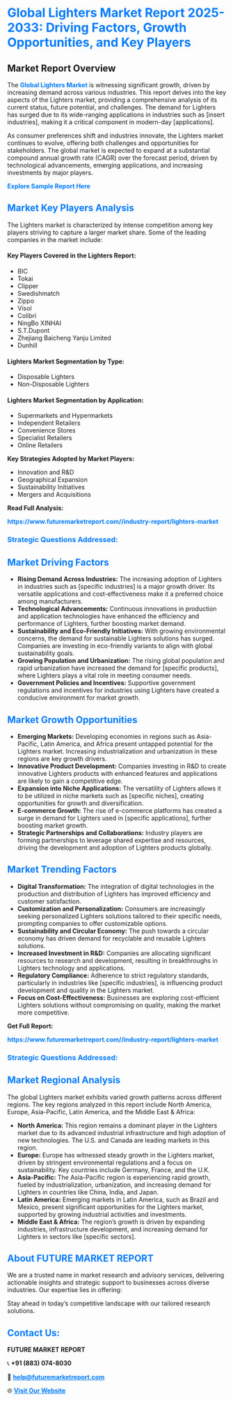 <h1 style="color: #007BFF;">Global Lighters Market Report 2025-2033: Driving Factors, Growth Opportunities, and Key Players</h1>

<section id="overview">
<h2>Market Report Overview</h2>
<p>The <a href="https://www.futuremarketreport.com//industry-report/lighters-market" style="color: #007BFF; text-decoration: none;"><strong>Global Lighters Market</strong></a> is witnessing significant growth, driven by increasing demand across various industries. This report delves into the key aspects of the Lighters market, providing a comprehensive analysis of its current status, future potential, and challenges. The demand for Lighters has surged due to its wide-ranging applications in industries such as [insert industries], making it a critical component in modern-day [applications].</p>
<p>As consumer preferences shift and industries innovate, the Lighters market continues to evolve, offering both challenges and opportunities for stakeholders. The global market is expected to expand at a substantial compound annual growth rate (CAGR) over the forecast period, driven by technological advancements, emerging applications, and increasing investments by major players.</p>
</section>

<section id="overview">
<p><a href="https://www.futuremarketreport.com//request-sample/reportId=83501" style="color: #007BFF; text-decoration: none;"><strong>Explore Sample Report Here</strong></a></p>
</section>

<section id="key-players">
<h2 style="color: #007BFF;">Market Key Players Analysis</h2>
<p>The Lighters market is characterized by intense competition among key players striving to capture a larger market share. Some of the leading companies in the market include:</p>
<h4>Key Players Covered in the Lighters Report:</h4>
<ul><li>BIC</li><li>Tokai</li><li>Clipper</li><li>Swedishmatch</li><li>Zippo</li><li>Visol</li><li>Colibri</li><li>NingBo XINHAI</li><li>S.T.Dupont</li><li>Zhejiang Baicheng Yanju Limited</li><li>Dunhill</li></ul>
<h4>Lighters Market Segmentation by Type:</h4>
<ul><li>Disposable Lighters</li><li>Non-Disposable Lighters</li></ul>

<h4>Lighters Market Segmentation by Application:</h4>
<ul><li>Supermarkets and Hypermarkets</li><li>Independent Retailers</li><li>Convenience Stores</li><li>Specialist Retailers</li><li>Online Retailers</li></ul>
<p><strong>Key Strategies Adopted by Market Players:</strong></p>
<ul>
<li>Innovation and R&D</li>
<li>Geographical Expansion</li>
<li>Sustainability Initiatives</li>
<li>Mergers and Acquisitions</li>
</ul>
</section>

<section>
<p><strong>Read Full Analysis: </strong></p><a href="https://www.futuremarketreport.com//industry-report/lighters-market" style="color: #007BFF; text-decoration: none;"><strong>https://www.futuremarketreport.com//industry-report/lighters-market</strong></a>
<h3 style="color: #007BFF;">Strategic Questions Addressed:</h3>
</section>

<section id="driving-factors">
<h2 style="color: #007BFF;">Market Driving Factors</h2>
<ul>
<li><strong>Rising Demand Across Industries:</strong> The increasing adoption of Lighters in industries such as [specific industries] is a major growth driver. Its versatile applications and cost-effectiveness make it a preferred choice among manufacturers.</li>
<li><strong>Technological Advancements:</strong> Continuous innovations in production and application technologies have enhanced the efficiency and performance of Lighters, further boosting market demand.</li>
<li><strong>Sustainability and Eco-Friendly Initiatives:</strong> With growing environmental concerns, the demand for sustainable Lighters solutions has surged. Companies are investing in eco-friendly variants to align with global sustainability goals.</li>
<li><strong>Growing Population and Urbanization:</strong> The rising global population and rapid urbanization have increased the demand for [specific products], where Lighters plays a vital role in meeting consumer needs.</li>
<li><strong>Government Policies and Incentives:</strong> Supportive government regulations and incentives for industries using Lighters have created a conducive environment for market growth.</li>
</ul>
</section>

<section id="growth-opportunities">
<h2 style="color: #007BFF;">Market Growth Opportunities</h2>
<ul>
<li><strong>Emerging Markets:</strong> Developing economies in regions such as Asia-Pacific, Latin America, and Africa present untapped potential for the Lighters market. Increasing industrialization and urbanization in these regions are key growth drivers.</li>
<li><strong>Innovative Product Development:</strong> Companies investing in R&D to create innovative Lighters products with enhanced features and applications are likely to gain a competitive edge.</li>
<li><strong>Expansion into Niche Applications:</strong> The versatility of Lighters allows it to be utilized in niche markets such as [specific niches], creating opportunities for growth and diversification.</li>
<li><strong>E-commerce Growth:</strong> The rise of e-commerce platforms has created a surge in demand for Lighters used in [specific applications], further boosting market growth.</li>
<li><strong>Strategic Partnerships and Collaborations:</strong> Industry players are forming partnerships to leverage shared expertise and resources, driving the development and adoption of Lighters products globally.</li>
</ul>
</section>

<section id="trending-factors">
<h2 style="color: #007BFF;">Market Trending Factors</h2>
<ul>
<li><strong>Digital Transformation:</strong> The integration of digital technologies in the production and distribution of Lighters has improved efficiency and customer satisfaction.</li>
<li><strong>Customization and Personalization:</strong> Consumers are increasingly seeking personalized Lighters solutions tailored to their specific needs, prompting companies to offer customizable options.</li>
<li><strong>Sustainability and Circular Economy:</strong> The push towards a circular economy has driven demand for recyclable and reusable Lighters solutions.</li>
<li><strong>Increased Investment in R&D:</strong> Companies are allocating significant resources to research and development, resulting in breakthroughs in Lighters technology and applications.</li>
<li><strong>Regulatory Compliance:</strong> Adherence to strict regulatory standards, particularly in industries like [specific industries], is influencing product development and quality in the Lighters market.</li>
<li><strong>Focus on Cost-Effectiveness:</strong> Businesses are exploring cost-efficient Lighters solutions without compromising on quality, making the market more competitive.</li>
</ul>
</section>

<section>
<p><strong>Get Full Report: </strong></p><a href="https://www.futuremarketreport.com//industry-report/lighters-market" style="color: #007BFF; text-decoration: none;"><strong>https://www.futuremarketreport.com//industry-report/lighters-market</strong></a>
<h3 style="color: #007BFF;">Strategic Questions Addressed:</h3>
</section>


<section id="regional-analysis">
<h2 style="color: #007BFF;">Market Regional Analysis</h2>
<p>The global Lighters market exhibits varied growth patterns across different regions. The key regions analyzed in this report include North America, Europe, Asia-Pacific, Latin America, and the Middle East & Africa:</p>
<ul>
<li><strong>North America:</strong> This region remains a dominant player in the Lighters market due to its advanced industrial infrastructure and high adoption of new technologies. The U.S. and Canada are leading markets in this region.</li>
<li><strong>Europe:</strong> Europe has witnessed steady growth in the Lighters market, driven by stringent environmental regulations and a focus on sustainability. Key countries include Germany, France, and the U.K.</li>
<li><strong>Asia-Pacific:</strong> The Asia-Pacific region is experiencing rapid growth, fueled by industrialization, urbanization, and increasing demand for Lighters in countries like China, India, and Japan.</li>
<li><strong>Latin America:</strong> Emerging markets in Latin America, such as Brazil and Mexico, present significant opportunities for the Lighters market, supported by growing industrial activities and investments.</li>
<li><strong>Middle East & Africa:</strong> The region’s growth is driven by expanding industries, infrastructure development, and increasing demand for Lighters in sectors like [specific sectors].</li>
</ul>
</section>

<footer>
<h2 style="color: #007BFF;">About FUTURE MARKET REPORT</h2>
<p>We are a trusted name in market research and advisory services, delivering actionable insights and strategic support to businesses across diverse industries. Our expertise lies in offering:</p>

<p>Stay ahead in today’s competitive landscape with our tailored research solutions.</p>

<h2 style="color: #007BFF;">Contact Us:</h2>
<p><strong>FUTURE MARKET REPORT</strong></p>
<p>📞 <strong>+91 (883) 074-8030</strong></p>
<p>📧 <strong><a href="mailto:help@futuremarketreport.com" style="color: #007BFF;">help@futuremarketreport.com</a></strong></p>
<p>🌐 <strong><a href="https://www.futuremarketreport.com/" style="color: #007BFF;">Visit Our Website</a></strong></p>
</footer>